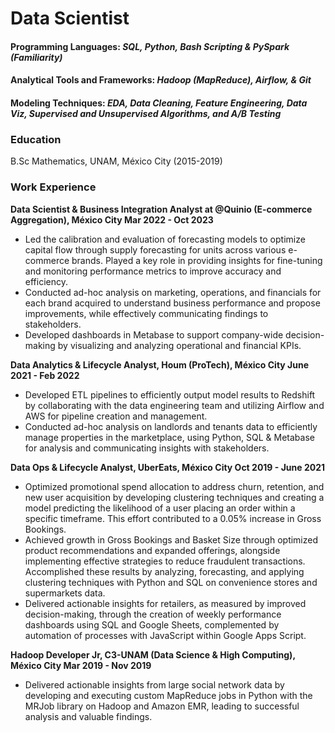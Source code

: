 # Data Scientist

#### Programming Languages: *SQL, Python, Bash Scripting & PySpark (Familiarity)*
#### Analytical Tools and Frameworks: *Hadoop (MapReduce), Airflow, & Git*
#### Modeling Techniques: *EDA, Data Cleaning, Feature Engineering, Data Viz, Supervised and Unsupervised Algorithms, and A/B Testing*

### Education 
B.Sc Mathematics, UNAM, México City (2015-2019)


### Work Experience
**Data Scientist & Business Integration Analyst at @Quinio (E-commerce Aggregation), México City Mar 2022 - Oct 2023**
- Led the calibration and evaluation of forecasting models to optimize capital flow through supply forecasting for units across various e-commerce brands. Played a key role in providing insights for fine-tuning and monitoring performance metrics to improve accuracy and efficiency.
- Conducted ad-hoc analysis on marketing, operations, and financials for each brand acquired to understand business performance and propose improvements, while effectively communicating findings to stakeholders.
- Developed dashboards in Metabase to support company-wide decision-making by visualizing and analyzing operational and financial KPIs.

**Data Analytics & Lifecycle Analyst, Houm (ProTech), México City June 2021 - Feb 2022** 
- Developed ETL pipelines to efficiently output model results to Redshift by collaborating with the data engineering team and utilizing Airflow and AWS for pipeline creation and management.
- Conducted ad-hoc analysis on landlords and tenants data to efficiently manage properties in the marketplace, using Python, SQL & Metabase for analysis and communicating insights with stakeholders.

**Data Ops & Lifecycle Analyst, UberEats, México City Oct 2019 - June 2021** 
- Optimized promotional spend allocation to address churn, retention, and new user acquisition by developing clustering techniques and creating a model predicting the likelihood of a user placing an order within a specific timeframe. This effort contributed to a 0.05% increase in Gross Bookings.
- Achieved growth in Gross Bookings and Basket Size through optimized product recommendations and expanded offerings, alongside implementing effective strategies to reduce fraudulent transactions. Accomplished these results by analyzing, forecasting, and applying clustering techniques with Python and SQL on convenience stores and supermarkets data.
- Delivered actionable insights for retailers, as measured by improved decision-making, through the creation of weekly performance dashboards using SQL and Google Sheets, complemented by automation of processes with JavaScript within Google Apps Script.

**Hadoop Developer Jr, C3-UNAM (Data Science & High Computing), México City Mar 2019 - Nov 2019** 
- Delivered actionable insights from large social network data by developing and executing custom MapReduce jobs in Python with the MRJob library on Hadoop and Amazon EMR, leading to successful analysis and valuable findings.


